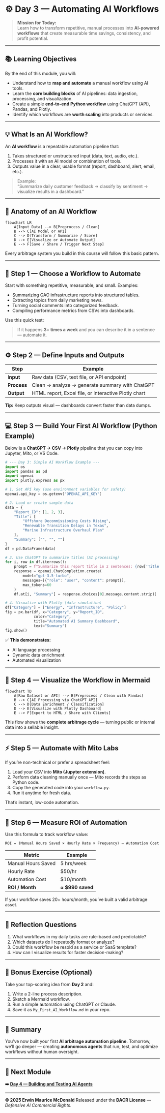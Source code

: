 # ⚙️ Day 3 — Automating AI Workflows

> **Mission for Today:**  
> Learn how to transform repetitive, manual processes into **AI-powered workflows** that create measurable time savings, consistency, and profit potential.

---

## 📚 Learning Objectives

By the end of this module, you will:

- Understand how to **map and automate** a manual workflow using AI tools.  
- Learn the **core building blocks** of AI pipelines: data ingestion, processing, and visualization.  
- Create a simple **end-to-end Python workflow** using ChatGPT (API), Pandas, and Plotly.  
- Identify which workflows are **worth scaling** into products or services.

---

## 💡 What Is an AI Workflow?

An **AI workflow** is a repeatable automation pipeline that:
1. Takes structured or unstructured input (data, text, audio, etc.).
2. Processes it with an AI model or combination of tools.
3. Outputs value in a clear, usable format (report, dashboard, alert, email, etc.).

> Example:  
> “Summarize daily customer feedback → classify by sentiment → visualize results in a dashboard.”

---

## 🧩 Anatomy of an AI Workflow

```mermaid
flowchart LR
    A[Input Data] --> B[Preprocess / Clean]
    B --> C[AI Model or API]
    C --> D[Transform / Summarize / Score]
    D --> E[Visualize or Automate Output]
    E --> F[Save / Share / Trigger Next Step]
````

Every arbitrage system you build in this course will follow this basic pattern.

---

## 🧭 Step 1 — Choose a Workflow to Automate

Start with something repetitive, measurable, and small. Examples:

* Summarizing GAO infrastructure reports into structured tables.
* Extracting topics from daily marketing news.
* Turning social comments into categorized feedback.
* Compiling performance metrics from CSVs into dashboards.

Use this quick test:

> If it happens **3+ times a week** and you can describe it in a sentence — automate it.

---

## ⚙️ Step 2 — Define Inputs and Outputs

| Step        | Example                                              |
| ----------- | ---------------------------------------------------- |
| **Input**   | Raw data (CSV, text file, or API endpoint)           |
| **Process** | Clean → analyze → generate summary with ChatGPT      |
| **Output**  | HTML report, Excel file, or interactive Plotly chart |

**Tip:** Keep outputs visual — dashboards convert faster than data dumps.

---

## 💻 Step 3 — Build Your First AI Workflow (Python Example)

Below is a **ChatGPT → CSV → Plotly** pipeline that you can copy into Jupyter, Mito, or VS Code.

```python
# --- Day 3: Simple AI Workflow Example ---
import os
import pandas as pd
import openai
import plotly.express as px

# 1. Set API key (use environment variables for safety)
openai.api_key = os.getenv("OPENAI_API_KEY")

# 2. Load or create sample data
data = {
    "Report_ID": [1, 2, 3],
    "Title": [
        "Offshore Decommissioning Costs Rising",
        "Renewable Transition Delays in Texas",
        "Marine Infrastructure Overhaul Plan"
    ],
    "Summary": ["", "", ""]
}
df = pd.DataFrame(data)

# 3. Use ChatGPT to summarize titles (AI processing)
for i, row in df.iterrows():
    prompt = f"Summarize this report title in 2 sentences: {row['Title']}"
    response = openai.ChatCompletion.create(
        model="gpt-3.5-turbo",
        messages=[{"role": "user", "content": prompt}],
        max_tokens=60
    )
    df.at[i, "Summary"] = response.choices[0].message.content.strip()

# 4. Visualize with Plotly (data simulation)
df["Category"] = ["Energy", "Infrastructure", "Policy"]
fig = px.bar(df, x="Category", y="Report_ID",
             color="Category",
             title="Automated AI Summary Dashboard",
             text="Summary")
fig.show()
```

✅ **This demonstrates:**

* AI language processing
* Dynamic data enrichment
* Automated visualization

---

## 🧩 Step 4 — Visualize the Workflow in Mermaid

```mermaid
flowchart TD
    A[Raw Dataset or API] --> B[Preprocess / Clean with Pandas]
    B --> C[AI Processing via ChatGPT API]
    C --> D[Data Enrichment / Classification]
    D --> E[Visualize with Plotly Dashboard]
    E --> F[Export to HTML / Share with Clients]
```

This flow shows the **complete arbitrage cycle** — turning public or internal data into a sellable insight.

---

## ⚡ Step 5 — Automate with Mito Labs

If you’re non-technical or prefer a spreadsheet feel:

1. Load your CSV into **Mito (Jupyter extension)**.
2. Perform data cleaning manually once — Mito records the steps as Python code.
3. Copy the generated code into your `workflow.py`.
4. Run it anytime for fresh data.

That’s instant, low-code automation.

---

## 🧮 Step 6 — Measure ROI of Automation

Use this formula to track workflow value:

```
ROI = (Manual Hours Saved × Hourly Rate × Frequency) – Automation Cost
```

| Metric             | Example          |
| ------------------ | ---------------- |
| Manual Hours Saved | 5 hrs/week       |
| Hourly Rate        | $50/hr           |
| Automation Cost    | $10/month        |
| **ROI / Month**    | **≈ $990 saved** |

If your workflow saves 20+ hours/month, you’ve built a valid arbitrage asset.

---

## 💬 Reflection Questions

1. What workflows in my daily tasks are rule-based and predictable?
2. Which datasets do I repeatedly format or analyze?
3. Could this workflow be resold as a service or SaaS template?
4. How can I visualize results for faster decision-making?

---

## 🧩 Bonus Exercise (Optional)

Take your top-scoring idea from **Day 2** and:

1. Write a 2-line process description.
2. Sketch a Mermaid workflow.
3. Run a simple automation using ChatGPT or Claude.
4. Save it as `My_First_AI_Workflow.md` in your repo.

---

## 🏁 Summary

You’ve now built your first **AI arbitrage automation pipeline**.
Tomorrow, we’ll go deeper — creating **autonomous agents** that run, test, and optimize workflows without human oversight.

---

## 🧭 Next Module

**➡️ [Day 4 — Building and Testing AI Agents](Day4_Building_and_Testing_AI_Agents.md)**

---

**© 2025 Erwin Maurice McDonald**
Released under the **DACR License** — *Defensive AI Commercial Rights*.

